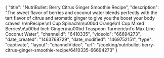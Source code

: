 {
    "title": "NutriBullet: Berry Citrus Ginger Smoothie Recipe",
    "description": "The sweet flavor of berries and coconut water blends perfectly with the tart flavor of citrus and aromatic ginger to give you the boost your body craves! \n\nRecipe:\n1 Cup Spinach\n\u00bd   Orange\n1 Cup Mixed Berries\n\u00bd Inch Ginger\n\u00bd Teaspoon Turmeric\nTo Max Line Coconut Water",
    "channelid": "6410335",
    "videoid": "66694273",
    "date_created": "1463768729",
    "date_modified": "1469752151",
    "type": "captivate",
    "layout": "channelVideo",
    "url": "\/cooking\/nutribullet-berry-citrus-ginger-smoothie-recipe\/6410335-66694273"
}